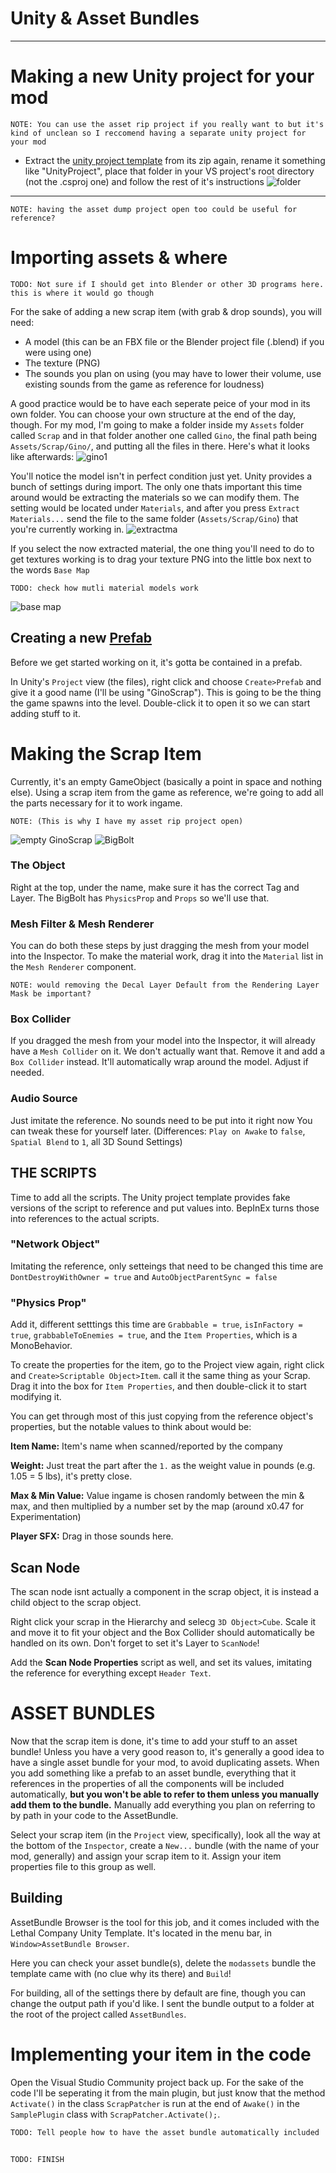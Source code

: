 # Unity & Asset Bundles
---
# Making a new Unity project for your mod
	NOTE: You can use the asset rip project if you really want to but it's 
	kind of unclean so I reccomend having a separate unity project for your mod
- Extract the [unity project template](https://github.com/EvaisaDev/LethalCompanyUnityTemplate) from its zip again, rename it something like "UnityProject", place that folder in your VS project's root directory (not the .csproj one) and follow the rest of it's instructions
![folder](assets/unity-assetbundles/pasted-project.PNG)
---
	NOTE: having the asset dump project open too could be useful for reference? 

# Importing assets & where
	TODO: Not sure if I should get into Blender or other 3D programs here. this is where it would go though

For the sake of adding a new scrap item (with grab & drop sounds), you will need:
- A model (this can be an FBX file or the Blender project file (.blend) if you were using one)
- The texture (PNG)
- The sounds you plan on using (you may have to lower their volume, use existing sounds from the game as reference for loudness)

A good practice would be to have each seperate peice of your mod in its own folder. You can choose your own structure at the end of the day, though. For my mod, I'm going to make a folder inside my `Assets` folder called `Scrap` and in that folder another one called `Gino`, the final path being `Assets/Scrap/Gino/`, and putting all the files in there. Here's what it looks like afterwards:
![gino1](assets/unity-assetbundles/gino1.PNG)

You'll notice the model isn't in perfect condition just yet. Unity provides a bunch of settings during import. The only one thats important this time around would be extracting the materials so we can modify them. The setting would be located under `Materials`, and after you press `Extract Materials...` send the file to the same folder (`Assets/Scrap/Gino`) that you're currently working in.
![extractma](assets/unity-assetbundles/extract-materials.PNG)

If you select the now extracted material, the one thing you'll need to do to get textures working is to drag your texture PNG into the little box next to the words `Base Map`

	TODO: check how mutli material models work

![base map](assets/unity-assetbundles/material-texture.PNG)

## Creating a new [Prefab](https://docs.unity3d.com/Manual/Prefabs.html)
Before we get started working on it, it's gotta be contained in a prefab.

In Unity's `Project` view (the files), right click and choose `Create>Prefab` and give it a good name (I'll be using "GinoScrap"). This is going to be the thing the game spawns into the level. Double-click it to open it so we can start adding stuff to it.

# Making the Scrap Item
Currently, it's an empty GameObject (basically a point in space and nothing else). Using a scrap item from the game as reference, we're going to add all the parts necessary for it to work ingame.

	NOTE: (This is why I have my asset rip project open)

![empty GinoScrap](assets/unity-assetbundles/emptygino.PNG)
![BigBolt](assets/unity-assetbundles/bigbolt.PNG)

### The Object
Right at the top, under the name, make sure it has the correct Tag and Layer. The BigBolt has `PhysicsProp` and `Props` so we'll use that. 

### Mesh Filter & Mesh Renderer
You can do both these steps by just dragging the mesh from your model into the Inspector. To make the material work, drag it into the `Material` list in the `Mesh Renderer` component.

	NOTE: would removing the Decal Layer Default from the Rendering Layer Mask be important?

### Box Collider
If you dragged the mesh from your model into the Inspector, it will already have a `Mesh Collider` on it. We don't actually want that. Remove it and add a `Box Collider` instead. It'll automatically wrap around the model. Adjust if needed.

### Audio Source
Just imitate the reference. No sounds need to be put into it right now You can tweak these for yourself later. (Differences: `Play on Awake` to `false`, `Spatial Blend` to `1`, all 3D Sound Settings)

## THE SCRIPTS
Time to add all the scripts. The Unity project template provides fake versions of the script to reference and put values into. BepInEx turns those into references to the actual scripts.

### "Network Object"
Imitating the reference, only setteings that need to be changed this time are
`DontDestroyWithOwner = true` and `AutoObjectParentSync = false`

### "Physics Prop"
Add it, different setttings this time are `Grabbable = true`, `isInFactory = true`, `grabbableToEnemies = true`, and the `Item Properties`, which is a MonoBehavior. 

To create the properties for the item, go to the Project view again, right click and `Create>Scriptable Object>Item`. call it the same thing as your Scrap. Drag it into the box for `Item Properties`, and then double-click it to start modifying it.

You can get through most of this just copying from the reference object's properties, but the notable values to think about would be:

**Item Name:** Item's name when scanned/reported by the company

**Weight:** Just treat the part after the `1.` as the weight value in pounds (e.g. 1.05 = 5 lbs), it's pretty close. 

**Max & Min Value:** Value ingame is chosen randomly between the min & max, and then multiplied by a number set by the map (around x0.47 for Experimentation)

**Player SFX:** Drag in those sounds here.

## Scan Node
The scan node isnt actually a component in the scrap object, it is instead a child object to the scrap object.

Right click your scrap in the Hierarchy and selecg `3D Object>Cube`. Scale it and move it to fit your object and the Box Collider should automatically be handled on its own. Don't forget to set it's Layer to `ScanNode`!

Add the **Scan Node Properties** script as well, and set its values, imitating the reference for everything except `Header Text`.

# ASSET BUNDLES
Now that the scrap item is done, it's time to add your stuff to an asset bundle! Unless you have a very good reason to, it's generally a good idea to have a single asset bundle for your mod, to avoid duplicating assets. When you add something like a prefab to an asset bundle, everything that it references in the properties of all the components will be included automatically, **but you won't be able to refer to them unless you manually add them to the bundle.** Manually add everything you plan on referring to by path in your code to the AssetBundle.

Select your scrap item (in the `Project` view, specifically), look all the way at the bottom of the `Inspector`, create a `New...` bundle (with the name of your mod, generally) and assign your scrap item to it. Assign your item properties file to this group as well.

## Building 
AssetBundle Browser is the tool for this job, and it comes included with the Lethal Company Unity Template. It's located in the menu bar, in `Window>AssetBundle Browser`.

Here you can check your asset bundle(s), delete the `modassets` bundle the template came with (no clue why its there) and `Build`!

For building, all of the settings there by default are fine, though you can change the output path if you'd like. I sent the bundle output to a folder at the root of the project called `AssetBundles`.

# Implementing your item in the code
Open the Visual Studio Community project back up. For the sake of the code I'll be seperating it from the main plugin, but just know that the method `Activate()` in the class `ScrapPatcher` is run at the end of `Awake()` in the `SamplePlugin` class with `ScrapPatcher.Activate();`.

	TODO: Tell people how to have the asset bundle automatically included

## 

	TODO: FINISH